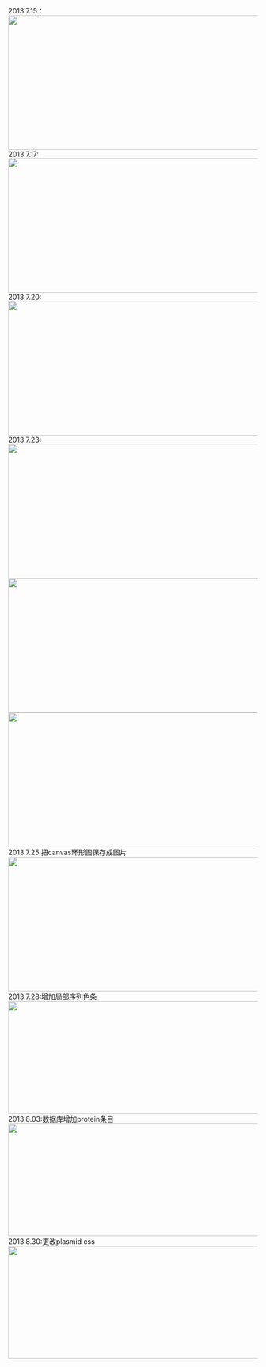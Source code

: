 ﻿2013.7.15：
<img src="http://ww4.sinaimg.cn/mw690/b8700d2fgw1e6nu2yxavmj21hc0l0wgs.jpg" width="690" height="271" />
<br>
2013.7.17:
<img src="http://ww1.sinaimg.cn/mw690/b8700d2fgw1e6q13t24f6j21hc0hlq6g.jpg" width="690" height="271" />
<br>
2013.7.20:
<img src="http://ww3.sinaimg.cn/mw690/b8700d2fgw1e6tcsv7ftbj21hc0ja772.jpg" width="690" height="271" />
<br>
2013.7.23:
<img src="http://ww3.sinaimg.cn/mw690/b8700d2fgw1e6wugsupqnj21hc0sxacr.jpg" width="690" height="271" />
<img src="http://ww1.sinaimg.cn/mw690/b8700d2fgw1e6wugx0uhtj21hc0t1goa.jpg" width="690" height="271" />
<img src="http://ww1.sinaimg.cn/mw690/b8700d2fgw1e6wugyww31j21hc0t0goa.jpg" width="690" height="271" />
<br>
2013.7.25:把canvas环形图保存成图片
<img src="http://http://ww2.sinaimg.cn/mw690/b8700d2fgw1e6z9g0rv4ej21hb0hlwh3.jpg" width="690" height="271" />
<br>
2013.7.28:增加局部序列色条
<img src="http://ww1.sinaimg.cn/mw690/b8700d2fgw1e72rfa4xqrj21hc0hl0w7.jpg" width="690" height="227" />
<br>
2013.8.03:数据库增加protein条目
<img src="http://ww3.sinaimg.cn/mw690/b8700d2fgw1e79iyltte7j21400l4wl5.jpg" width="690" height="227" />
2013.8.30:更改plasmid css
<img src="http://ww2.sinaimg.cn/mw690/b8700d2fgw1e84yvscli8j21hc0qj42y.jpg" width="690" height="227" />